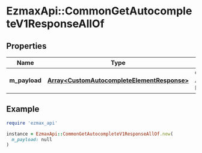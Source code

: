 # EzmaxApi::CommonGetAutocompleteV1ResponseAllOf

## Properties

| Name | Type | Description | Notes |
| ---- | ---- | ----------- | ----- |
| **m_payload** | [**Array&lt;CustomAutocompleteElementResponse&gt;**](CustomAutocompleteElementResponse.md) | Generic Autocomplete Response |  |

## Example

```ruby
require 'ezmax_api'

instance = EzmaxApi::CommonGetAutocompleteV1ResponseAllOf.new(
  m_payload: null
)
```

